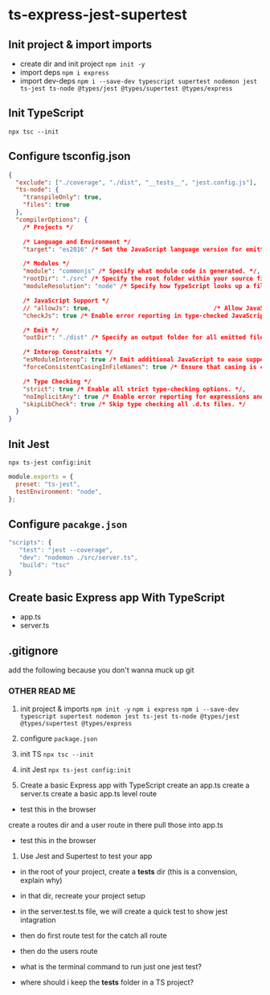 # ts-express-jest-supertest

## Init project & import imports

- create dir and init project `npm init -y`
- import deps `npm i express`
- import dev-deps `npm i --save-dev typescript supertest nodemon jest ts-jest ts-node @types/jest @types/supertest @types/express`

## Init TypeScript

`npx tsc --init`

## Configure tsconfig.json

```json
{
  "exclude": ["./coverage", "./dist", "__tests__", "jest.config.js"],
  "ts-node": {
    "transpileOnly": true,
    "files": true
  },
  "compilerOptions": {
    /* Projects */

    /* Language and Environment */
    "target": "es2016" /* Set the JavaScript language version for emitted JavaScript and include compatible library declarations. */,

    /* Modules */
    "module": "commonjs" /* Specify what module code is generated. */,
    "rootDir": "./src" /* Specify the root folder within your source files. */,
    "moduleResolution": "node" /* Specify how TypeScript looks up a file from a given module specifier. */,

    /* JavaScript Support */
    // "allowJs": true,                                  /* Allow JavaScript files to be a part of your program. Use the `checkJS` option to get errors from these files. */
    "checkJs": true /* Enable error reporting in type-checked JavaScript files. */,

    /* Emit */
    "outDir": "./dist" /* Specify an output folder for all emitted files. */,

    /* Interop Constraints */
    "esModuleInterop": true /* Emit additional JavaScript to ease support for importing CommonJS modules. This enables `allowSyntheticDefaultImports` for type compatibility. */,
    "forceConsistentCasingInFileNames": true /* Ensure that casing is correct in imports. */,

    /* Type Checking */
    "strict": true /* Enable all strict type-checking options. */,
    "noImplicitAny": true /* Enable error reporting for expressions and declarations with an implied `any` type.. */,
    "skipLibCheck": true /* Skip type checking all .d.ts files. */
  }
}
```

## Init Jest

`npx ts-jest config:init`

```js
module.exports = {
  preset: "ts-jest",
  testEnvironment: "node",
};
```

## Configure `pacakge.json`

```js
"scripts": {
   "test": "jest --coverage",
   "dev": "nodemon ./src/server.ts",
   "build": "tsc"
}
```

## Create basic Express app With TypeScript

- app.ts
- server.ts

## .gitignore

add the following because you don't wanna muck up git

### OTHER READ ME

1. init project & imports
   `npm init -y`
   `npm i express`
   `npm i --save-dev typescript supertest nodemon jest ts-jest ts-node @types/jest @types/supertest @types/express`

1. configure `package.json`

1. init TS
   `npx tsc --init`

1. init Jest
   `npx ts-jest config:init`

1. Create a basic Express app with TypeScript
   create an app.ts
   create a server.ts
   create a basic app.ts level route

- test this in the browser

create a routes dir and a user route in there
pull those into app.ts

- test this in the browser

1. Use Jest and Supertest to test your app

- in the root of your project, create a **tests** dir (this is a convension, explain why)
- in that dir, recreate your project setup
- in the server.test.ts file, we will create a quick test to show jest intagration
- then do first route test for the catch all route
- then do the users route

- what is the terminal command to run just one jest test?
- where should i keep the **tests** folder in a TS project?
